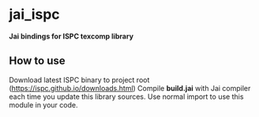 # jai_ispc
**Jai bindings for ISPC texcomp library**

## How to use
Download latest ISPC binary to project root (https://ispc.github.io/downloads.html)
Compile **build.jai** with Jai compiler each time you update this library sources. Use normal import to use this module in your code.
